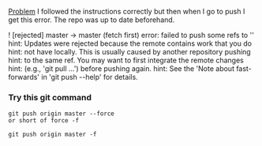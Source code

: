 [Problem](https://github.com/rtyley/bfg-repo-cleaner/issues/29)
I followed the instructions correctly but then when I go to push I get this error. The repo was up to date beforehand.

! [rejected] master -> master (fetch first)
error: failed to push some refs to ''
hint: Updates were rejected because the remote contains work that you do
hint: not have locally. This is usually caused by another repository pushing
hint: to the same ref. You may want to first integrate the remote changes
hint: (e.g., 'git pull ...') before pushing again.
hint: See the 'Note about fast-forwards' in 'git push --help' for details.


### Try this git command

```
git push origin master --force
or short of force -f

git push origin master -f
```

